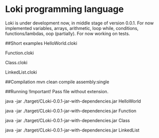 # Loki programming language

Loki is under development now, in middle stage of version 0.0.1.
For now implemented variables, arrays, arithmetic, loop while, conditions, functions/lambdas, oop (partially).
For now working on tests.

##Short examples
HelloWorld.cloki

Function.cloki

Class.cloki

LinkedList.cloki

##Compilation
 mvn clean compile assembly:single

##Running
!Important! Pass file without extension.

java -jar ./target/CLoki-0.0.1-jar-with-dependencies.jar HelloWorld

java -jar ./target/CLoki-0.0.1-jar-with-dependencies.jar Function

java -jar ./target/CLoki-0.0.1-jar-with-dependencies.jar Class

java -jar ./target/CLoki-0.0.1-jar-with-dependencies.jar LinkedList
